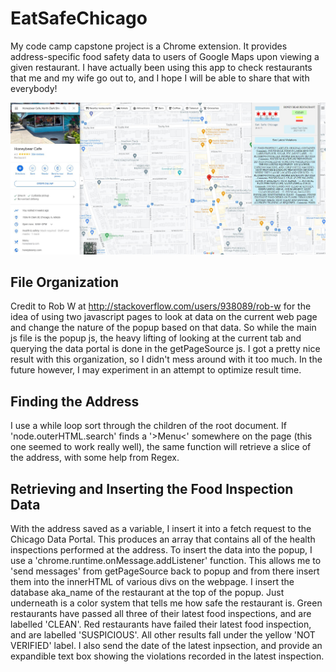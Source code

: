 

# EatSafeChicago
My code camp capstone project is a Chrome extension. It provides address-specific food safety data 
to users of Google Maps upon viewing a given restaurant. I have actually been using this app to check
restaurants that me and my wife go out to, and I hope I will be able to share that with everybody!

![mainscreen image](/images/fullpage0.0.7.JPG)

## File Organization
Credit to Rob W at <http://stackoverflow.com/users/938089/rob-w> for the idea of using two javascript pages 
to look at data on the current web page and change the nature of the popup based on that data. So while
the main js file is the popup js, the heavy lifting of looking at the current tab and querying the data
portal is done in the getPageSource js. I got a pretty nice result with this organization, so I didn't mess
around with it too much. In the future however, I may experiment in an attempt to optimize result time.

## Finding the Address
I use a while loop sort through the children of the root document. If 'node.outerHTML.search' finds a 
'>Menu<' somewhere on the page (this one seemed to work really well), the same function will retrieve a
slice of the address, with some help from Regex.

## Retrieving and Inserting the Food Inspection Data
With the address saved as a variable, I insert it into a fetch request to the Chicago Data Portal. This 
produces an array that contains all of the health inspections performed at the address.
To insert the data into the popup, I use a 'chrome.runtime.onMessage.addListener' function. This allows 
me to 'send messages' from getPageSource back to popup and from there insert them into the innerHTML of
various divs on the webpage. I insert the database aka_name of the restaurant at the top of the popup. 
Just underneath is a color system that tells me how safe the restaurant is. Green restaurants have passed 
all three of their latest food inspections, and are labelled 'CLEAN'. Red restaurants have failed 
their latest food inspection, and are labelled 'SUSPICIOUS'. All other results fall under the yellow 
'NOT VERIFIED' label. I also send the date of the latest inpsection, and provide an expandible text box
showing the violations recorded in the latest inspection.
